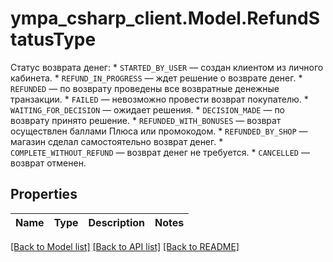 # ympa_csharp_client.Model.RefundStatusType
Cтатус возврата денег:  * `STARTED_BY_USER` — создан клиентом из личного кабинета.  * `REFUND_IN_PROGRESS` — ждет решение о возврате денег.  * `REFUNDED` — по возврату проведены все возвратные денежные транзакции.  * `FAILED` — невозможно провести возврат покупателю.  * `WAITING_FOR_DECISION` — ожидает решения.  * `DECISION_MADE` — по возврату принято решение.  * `REFUNDED_WITH_BONUSES` — возврат осуществлен баллами Плюса или промокодом.  * `REFUNDED_BY_SHOP` — магазин сделал самостоятельно возврат денег.  * `COMPLETE_WITHOUT_REFUND` — возврат денег не требуется.  * `CANCELLED` — возврат отменен. 

## Properties

Name | Type | Description | Notes
------------ | ------------- | ------------- | -------------

[[Back to Model list]](../README.md#documentation-for-models) [[Back to API list]](../README.md#documentation-for-api-endpoints) [[Back to README]](../README.md)


